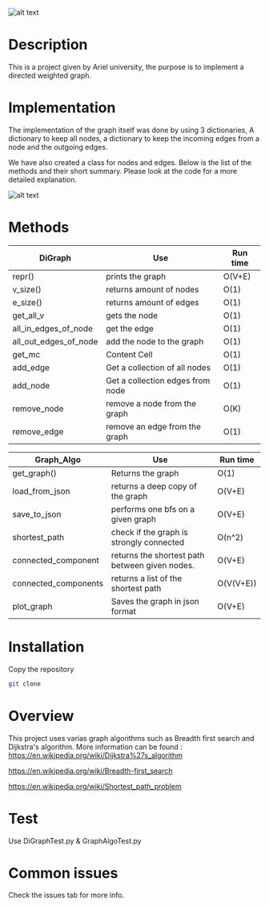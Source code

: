 ![alt text](https://upload.wikimedia.org/wikipedia/commons/thumb/a/a2/Directed.svg/1024px-Directed.svg.png)


# Description
This is a project given by Ariel university, the purpose is to implement a directed weighted graph.

# Implementation

The implementation of the graph itself was done by using 3 dictionaries,
A dictionary to keep all nodes, a dictionary to keep the incoming edges from a node 
and the outgoing edges.

We have also created a class for nodes and edges.
Below is the list of the methods and their short summary.
Please look at the code for a more detailed explanation.

![alt text](https://miro.medium.com/max/1027/1*Ud_bNdeWPf4iN1EcydaDFA.png)

# Methods
| DiGraph  | Use | Run time | 
| ------------- | ------------- | --------|
| repr() | prints the graph  | O(V+E) | 
| v_size() | returns amount of nodes  | O(1) | 
| e_size()  | returns amount of edges  | O(1) | 
| get_all_v  | gets the node  | O(1) |
| all_in_edges_of_node | get the edge  | O(1) | 
| all_out_edges_of_node  | add the node to the graph  | O(1) | 
| get_mc  | Content Cell  | O(1) | 
| add_edge  | Get a collection of all nodes  | O(1) | 
| add_node  | Get a collection edges from node  | O(1) | 
| remove_node  | remove a node from the graph  | O(K) | 
| remove_edge  | remove an edge from the graph  | O(1) | 


| Graph_Algo  | Use | Run time | 
| ------------- | ------------- | --------|
| get_graph()  | Returns the graph  | O(1) | 
| load_from_json  | returns a deep copy of the graph | O(V+E) |
| save_to_json | performs one bfs on a given graph  | O(V+E) | 
| shortest_path  | check if the graph is strongly connected  | O(n^2) | 
| connected_component  | returns the shortest path between given nodes.  | O(V+E) | 
| connected_components  | returns a list of the shortest path  | O(V(V+E)) | 
| plot_graph  | Saves the graph in json format  | O(V+E) | 




# Installation
Copy the repository

```bash
git clone
```

# Overview

This project uses varias graph algorithms such as Breadth first search and Dijkstra's algorithm.
More information can be found : 
https://en.wikipedia.org/wiki/Dijkstra%27s_algorithm

https://en.wikipedia.org/wiki/Breadth-first_search

https://en.wikipedia.org/wiki/Shortest_path_problem



# Test
Use DiGraphTest.py & GraphAlgoTest.py

# Common issues
Check the issues tab for more info.
